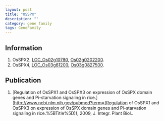 ```yaml
---
layout: post
title: "OSSPX"
description: ""
category: gene family
tags: GeneFamily
---
```


## Information
1. OsSPX2, [LOC_Os02g10780](http://rice.plantbiology.msu.edu/cgi-bin/ORF_infopage.cgi?orf=LOC_Os02g10780), [Os02g0202200](http://rapdb.dna.affrc.go.jp/viewer/gbrowse_details/irgsp1?name=Os02g0202200).
2. OsSPX4, [LOC_Os03g61200](http://rice.plantbiology.msu.edu/cgi-bin/ORF_infopage.cgi?orf=LOC_Os03g61200), [Os03g0827500](http://rapdb.dna.affrc.go.jp/viewer/gbrowse_details/irgsp1?name=Os03g0827500).

## Publication
1. [Regulation of OsSPX1 and OsSPX3 on expression of OsSPX domain genes and Pi-starvation signaling in rice.](http://www.ncbi.nlm.nih.gov/pubmed?term=(Regulation of OsSPX1 and OsSPX3 on expression of OsSPX domain genes and Pi-starvation signaling in rice.%5BTitle%5D)), 2009, J. Integr. Plant Biol..


